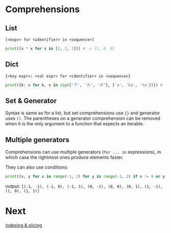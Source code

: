 # Comprehensions
## List
`[<expr> for <identifier> in <sequence>]`
```py
print([x * x for x in [1, 2, 3]]) # -> [1, 4, 9]
```

## Dict
`{<key expr>: <val expr> for <identifier> in <sequence>}`
```py
print({k: v for k, v in zip(['ア', 'カ', 'タ'], ['a', 'ka', 'ta'])}) # -> {'ア': 'a', 'カ': 'ka', 'タ': 'ta'}
```
  
## Set & Generator
Syntax is same as for a list, but set comprehensions use `{}` and generator uses `()`. The parentheses on a generator comprehension can be removed
when it is the only argument to a function that expects an iterable.

## Multiple generators
Comprehensions can use multiple generators (`for ... in` expressions), in which case the rightmost ones produce elements faster.

They can also use conditions:
```py
print([x, y for x in range(-1, 2) for y in range(-1, 2) if x != 0 or y != 0])
```
output: `[(-1, -1), (-1, 0), (-1, 1), (0, -1), (0, 0), (0, 1), (1, -1), (1, 0), (1, 1)]`

# Next
[indexing & slicing](3_indexingslicing.md)
